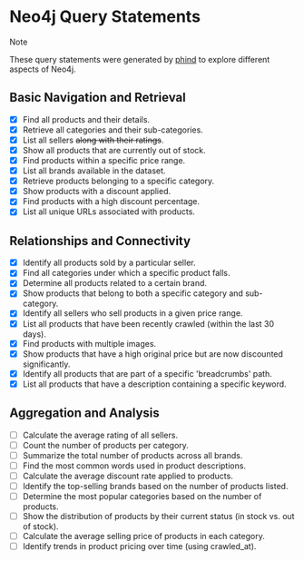 # Neo4j Query Statements

> [!NOTE]
> These query statements were generated by [phind](https://www.phind.com/) to explore different aspects of Neo4j.

## Basic Navigation and Retrieval

- [x] Find all products and their details.
- [x] Retrieve all categories and their sub-categories.
- [x] List all sellers ~~along with their ratings~~.
- [x] Show all products that are currently out of stock.
- [x] Find products within a specific price range.
- [x] List all brands available in the dataset.
- [x] Retrieve products belonging to a specific category.
- [x] Show products with a discount applied.
- [x] Find products with a high discount percentage.
- [x] List all unique URLs associated with products.

## Relationships and Connectivity

- [x] Identify all products sold by a particular seller.
- [x] Find all categories under which a specific product falls.
- [x] Determine all products related to a certain brand.
- [x] Show products that belong to both a specific category and sub-category.
- [x] Identify all sellers who sell products in a given price range.
- [x] List all products that have been recently crawled (within the last 30 days).
- [x] Find products with multiple images.
- [x] Show products that have a high original price but are now discounted significantly.
- [x] Identify all products that are part of a specific 'breadcrumbs' path.
- [x] List all products that have a description containing a specific keyword.

## Aggregation and Analysis

- [ ] Calculate the average rating of all sellers.
- [ ] Count the number of products per category.
- [ ] Summarize the total number of products across all brands.
- [ ] Find the most common words used in product descriptions.
- [ ] Calculate the average discount rate applied to products.
- [ ] Identify the top-selling brands based on the number of products listed.
- [ ] Determine the most popular categories based on the number of products.
- [ ] Show the distribution of products by their current status (in stock vs. out of stock).
- [ ] Calculate the average selling price of products in each category.
- [ ] Identify trends in product pricing over time (using crawled_at).
